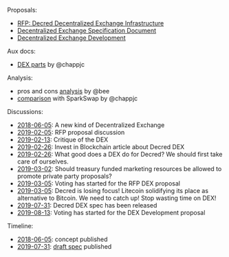 Proposals:

* [RFP: Decred Decentralized Exchange Infrastructure](https://proposals.decred.org/proposals/5431da8ff4eda8cdbf8f4f2e08566ffa573464b97ef6d6bae78e749f27800d3a)
* [Decentralized Exchange Specification Document](https://proposals.decred.org/proposals/a4f2a91c8589b2e5a955798d6c0f4f77f2eec13b62063c5f4102c21913dcaf32)
* [Decentralized Exchange Development](https://proposals.decred.org/proposals/417607aaedff2942ff3701cdb4eff76637eca4ed7f7ba816e5c0bd2e971602e1)

Aux docs:

* [DEX parts](dex-parts.md) by @chappjc

Analysis:

* pros and cons [analysis](analysis-bee.md) by @bee
* [comparison](https://proposals.decred.org/proposals/417607aaedff2942ff3701cdb4eff76637eca4ed7f7ba816e5c0bd2e971602e1/comments/4) with SparkSwap by @chappjc

Discussions:

* [2018-06-05](https://www.reddit.com/r/decred/comments/8orxdf/a_new_kind_of_decentralized_exchange_dex/): A new kind of Decentralized Exchange
* [2019-02-05](https://www.reddit.com/r/decred/comments/ancxgx/rfp_decred_decentralized_exchange_infrastructure/): RFP proposal discussion
* [2019-02-13](https://www.reddit.com/r/decred/comments/aq7um6/critique_of_the_dex/): Critique of the DEX
* [2019-02-26](https://www.reddit.com/r/decred/comments/auzwfp/article_on_the_dex_proposal_is_decred_going_to/): Invest in Blockchain article about Decred DEX
* [2019-02-26](https://www.reddit.com/r/decred/comments/av3qy6/what_good_does_a_dex_do_for_decred_we_should/): What good does a DEX do for Decred? We should first take care of ourselves.
* [2019-03-02](https://www.reddit.com/r/DCR/comments/awbtbr/should_treasury_funded_marketing_resources_be/): Should treasury funded marketing resources be allowed to promote private party proposals?
* [2019-03-05](https://www.reddit.com/r/decred/comments/axmqau/voting_has_started_for_the_rfp_decred/): Voting has started for the RFP DEX proposal
* [2019-03-05](https://www.reddit.com/r/decred/comments/axnagz/decred_is_losing_focus_litecoin_solidifying_its/): Decred is losing focus! Litecoin solidifying its place as alternative to Bitcoin. We need to catch up! Stop wasting time on DEX!
* [2019-07-31](https://www.reddit.com/r/decred/comments/ckfab5/the_decred_dex_spec_has_been_released/): Decred DEX spec has been released
* [2019-08-13](https://www.reddit.com/r/decred/comments/cplab4/voting_has_started_for_the_decentralized_exchange/): Voting has started for the DEX Development proposal

Timeline:

* [2018-06-05](https://blog.decred.org/2018/06/05/A-New-Kind-of-DEX/): concept published
* [2019-07-31](https://twitter.com/decredproject/status/1156652694502817793): [draft spec](https://github.com/decred/dcrdex) published
